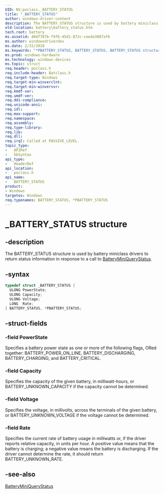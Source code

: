 ```yaml
---
UID: NS:poclass._BATTERY_STATUS
title: "_BATTERY_STATUS"
author: windows-driver-content
description: The BATTERY_STATUS structure is used by battery miniclass drivers to return status information in response to a call to BatteryMiniQueryStatus.
old-location: battery\battery_status.htm
tech.root: battery
ms.assetid: 48df787b-f9f6-45d1-872c-ceeda3087af6
ms.author: windowsdriverdev
ms.date: 2/15/2018
ms.keywords: "*PBATTERY_STATUS, BATTERY_STATUS, BATTERY_STATUS structure [Battery Devices], PBATTERY_STATUS, PBATTERY_STATUS structure pointer [Battery Devices], _BATTERY_STATUS, bat-struct_11dfaf25-0f90-4c5b-8017-15fb2124423b.xml, battery.battery_status, poclass/BATTERY_STATUS, poclass/PBATTERY_STATUS"
ms.prod: windows-hardware
ms.technology: windows-devices
ms.topic: struct
req.header: poclass.h
req.include-header: Batclass.h
req.target-type: Windows
req.target-min-winverclnt:
req.target-min-winversvr:
req.kmdf-ver:
req.umdf-ver:
req.ddi-compliance:
req.unicode-ansi:
req.idl:
req.max-support:
req.namespace:
req.assembly:
req.type-library:
req.lib:
req.dll:
req.irql: Called at PASSIVE_LEVEL.
topic_type:
-	APIRef
-	kbSyntax
api_type:
-	HeaderDef
api_location:
-	poclass.h
api_name:
-	BATTERY_STATUS
product:
- Windows
targetos: Windows
req.typenames: BATTERY_STATUS, *PBATTERY_STATUS
---
```


# _BATTERY_STATUS structure


## -description


The BATTERY_STATUS structure is used by battery miniclass drivers to return status information in response to a call to <a href="https://msdn.microsoft.com/04811f63-8a57-4b39-84c5-c9b7f803c057">BatteryMiniQueryStatus</a>.


## -syntax


```cpp
typedef struct _BATTERY_STATUS {
  ULONG PowerState;
  ULONG Capacity;
  ULONG Voltage;
  LONG  Rate;
} BATTERY_STATUS, *PBATTERY_STATUS;
```


## -struct-fields




### -field PowerState

Specifies a battery power state as one or more of the following flags, ORed together: BATTERY_POWER_ON_LINE, BATTERY_DISCHARGING, BATTERY_CHARGING, and BATTERY_CRITICAL.


### -field Capacity

Specifies the capacity of the given battery, in milliwatt-hours, or BATTERY_UNKNOWN_CAPACITY if the capacity cannot be determined.


### -field Voltage

Specifies the voltage, in millivolts, across the terminals of the given battery, or BATTERY_UNKNOWN_VOLTAGE if the voltage cannot be determined.


### -field Rate

Specifies the current rate of battery usage in milliwatts or, if the driver reports relative capacity, in units per hour. A positive value means that the battery is charging; a negative value means the battery is discharging. If the driver cannot determine the rate, it should return BATTERY_UNKNOWN_RATE.


## -see-also

<a href="https://msdn.microsoft.com/04811f63-8a57-4b39-84c5-c9b7f803c057">BatteryMiniQueryStatus</a>



 

 


